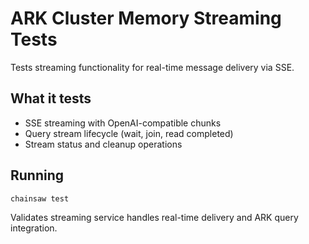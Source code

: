 # ARK Cluster Memory Streaming Tests

Tests streaming functionality for real-time message delivery via SSE.

## What it tests
- SSE streaming with OpenAI-compatible chunks
- Query stream lifecycle (wait, join, read completed)
- Stream status and cleanup operations

## Running
```bash
chainsaw test
```

Validates streaming service handles real-time delivery and ARK query integration.